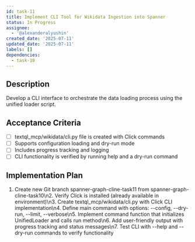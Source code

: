 ```yaml
---
id: task-11
title: Implement CLI Tool for Wikidata Ingestion into Spanner
status: In Progress
assignee:
  - '@alexanderalyushin'
created_date: '2025-07-11'
updated_date: '2025-07-11'
labels: []
dependencies:
  - task-10
---
```


## Description

Develop a CLI interface to orchestrate the data loading process using the unified loader script.

## Acceptance Criteria

- [ ] textql_mcp/wikidata/cli.py file is created with Click commands
- [ ] Supports configuration loading and dry-run mode
- [ ] Includes progress tracking and logging
- [ ] CLI functionality is verified by running help and a dry-run command

## Implementation Plan

1. Create new Git branch spanner-graph-cline-task11 from spanner-graph-cline-task10\n2. Verify Click is installed (already available in environment)\n3. Create textql_mcp/wikidata/cli.py with Click CLI implementation\n4. Define main command with options: --config, --dry-run, --limit, --verbose\n5. Implement command function that initializes UnifiedLoader and calls run method\n6. Add user-friendly output with progress tracking and status messages\n7. Test CLI with --help and --dry-run commands to verify functionality
